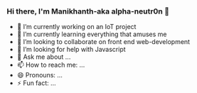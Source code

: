 ### Hi there, I'm Manikhanth-aka alpha-neutr0n 👋

<!--
**alpha-neutr0n/alpha-neutr0n** is a ✨ _special_ ✨ repository because its `README.md` (this file) appears on your GitHub profile.

Here are some ideas to get you started:
-->
- 🔭 I’m currently working on an IoT project
- 🌱 I’m currently learning everything that amuses me
- 👯 I’m looking to collaborate on front end web-development
- 🤔 I’m looking for help with Javascript
- 💬 Ask me about ...
- 📫 How to reach me: ...
- 😄 Pronouns: ...
- ⚡ Fun fact: ...

